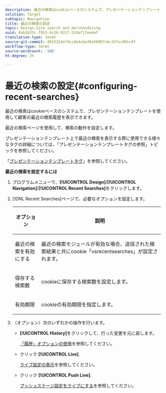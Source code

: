 ```yaml
---
description: 最近の検索はcookieベースのシステムで、プレゼンテーションテンプレートを使用して顧客の最近の検索履歴を表示できます。
solution: Target
subtopic: Navigation
title: 最近の検索の設定
topic: Design,Site search and merchandising
uuid: 8ab1b35c-f953-4c26-921f-524af1fea4ef
translation-type: tm+mt
source-git-commit: d015154efdccbb4c6a39a56907c0c337ec065c9f
workflow-type: tm+mt
source-wordcount: '186'
ht-degree: 2%

---
```



# 最近の検索の設定{#configuring-recent-searches}

最近の検索はcookieベースのシステムで、プレゼンテーションテンプレートを使用して顧客の最近の検索履歴を表示できます。

最近の検索ページを使用して、検索の動作を設定します。

プレゼンテーションテンプレート上で最近の検索を表示する際に使用できる様々なタグの詳細については、「プレゼンテーションテンプレートタグの参照」トピックを参照してください。

「[プレゼンテーションテンプレートタグ](../c-appendices/c-templates.md#reference_F1BBF616BCEC4AD7B2548ECD3CA74C64)」を参照してください。

**最近の検索を設定するには**

1. プログラムメニューで、**[!UICONTROL Design]**/**[!UICONTROL Navigation]**/**[!UICONTROL Recent Searches]**&#x200B;をクリックします。
1. [!DNL Recent Searches]ページで、必要なオプションを設定します。

   <!-- 
   
   r_recent_searches_options.xml
   
   -->

   <table> 
    <thead> 
      <tr> 
      <th colname="col1" class="entry"> <p>オプション </p> </th> 
      <th colname="col2" class="entry"> <p>説明 </p> </th> 
      </tr> 
    </thead>
    <tbody> 
      <tr> 
      <td colname="col1"> <p>最近の検索を有効にする </p> </td> 
      <td colname="col2"> <p> 最近の検索モジュールが有効な場合、送信された検索結果と共にcookie「vsrecentsearches」が設定されます。 </p> </td> 
      </tr> 
      <tr> 
      <td colname="col1"> <p>保存する検索数 </p> </td> 
      <td colname="col2"> <p>cookieに保存する検索数を設定します。 </p> </td> 
      </tr> 
      <tr> 
      <td colname="col1"> <p>有効期限 </p> </td> 
      <td colname="col2"> <p>cookieの有効期限を指定します。 </p> </td> 
      </tr> 
    </tbody> 
    </table>

1. （オプション）次のいずれかの操作を行います。

   * **[!UICONTROL History]**&#x200B;をクリックして、行った変更を元に戻します。

      [「履歴」オプションの使用](../t-using-the-history-option.md#task_70DD3F87A67242BBBD2CB27156F43002)を参照してください。

   * クリック **[!UICONTROL Live]**.

      [ライブ設定の表示](../c-about-staging.md#task_401A0EBDB5DB4D4CA933CBA7BECDC10F)を参照してください。

   * クリック **[!UICONTROL Push Live]**.

      [プッシュステージ設定をライブにする](../c-about-staging.md#task_44306783B4C0408AAA58B471DAF2D9A4)を参照してください。

